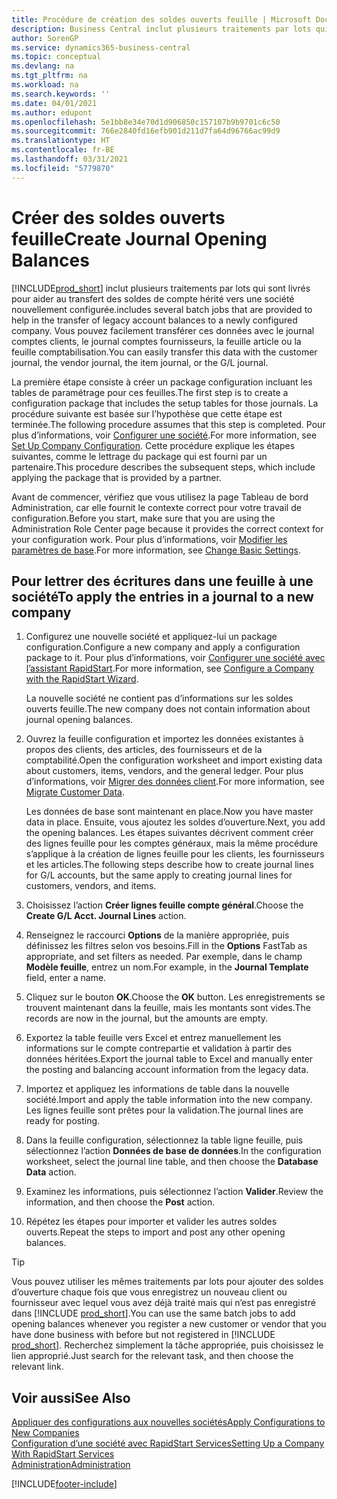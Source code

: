 ```yaml
---
title: Procédure de création des soldes ouverts feuille | Microsoft Docs
description: Business Central inclut plusieurs traitements par lots qui sont livrés pour aider au transfert des soldes de compte hérité vers une société nouvellement configurée. Vous pouvez facilement transférer ces données avec des validations de feuille.
author: SorenGP
ms.service: dynamics365-business-central
ms.topic: conceptual
ms.devlang: na
ms.tgt_pltfrm: na
ms.workload: na
ms.search.keywords: ''
ms.date: 04/01/2021
ms.author: edupont
ms.openlocfilehash: 5e1bb8e34e70d1d906850c157107b9b9701c6c50
ms.sourcegitcommit: 766e2840fd16efb901d211d7fa64d96766ac99d9
ms.translationtype: HT
ms.contentlocale: fr-BE
ms.lasthandoff: 03/31/2021
ms.locfileid: "5779870"
---
```

# <a name="create-journal-opening-balances"></a><span data-ttu-id="84fda-104">Créer des soldes ouverts feuille</span><span class="sxs-lookup"><span data-stu-id="84fda-104">Create Journal Opening Balances</span></span>

[!INCLUDE[prod_short](includes/prod_short.md)] <span data-ttu-id="84fda-105">inclut plusieurs traitements par lots qui sont livrés pour aider au transfert des soldes de compte hérité vers une société nouvellement configurée.</span><span class="sxs-lookup"><span data-stu-id="84fda-105">includes several batch jobs that are provided to help in the transfer of legacy account balances to a newly configured company.</span></span> <span data-ttu-id="84fda-106">Vous pouvez facilement transférer ces données avec le journal comptes clients, le journal comptes fournisseurs, la feuille article ou la feuille comptabilisation.</span><span class="sxs-lookup"><span data-stu-id="84fda-106">You can easily transfer this data with the customer journal, the vendor journal, the item journal, or the G/L journal.</span></span>

<span data-ttu-id="84fda-107">La première étape consiste à créer un package configuration incluant les tables de paramétrage pour ces feuilles.</span><span class="sxs-lookup"><span data-stu-id="84fda-107">The first step is to create a configuration package that includes the setup tables for those journals.</span></span> <span data-ttu-id="84fda-108">La procédure suivante est basée sur l’hypothèse que cette étape est terminée.</span><span class="sxs-lookup"><span data-stu-id="84fda-108">The following procedure assumes that this step is completed.</span></span> <span data-ttu-id="84fda-109">Pour plus d’informations, voir [Configurer une société](admin-set-up-company-configuration.md).</span><span class="sxs-lookup"><span data-stu-id="84fda-109">For more information, see [Set Up Company Configuration](admin-set-up-company-configuration.md).</span></span> <span data-ttu-id="84fda-110">Cette procédure explique les étapes suivantes, comme le lettrage du package qui est fourni par un partenaire.</span><span class="sxs-lookup"><span data-stu-id="84fda-110">This procedure describes the subsequent steps, which include applying the package that is provided by a partner.</span></span>  

<span data-ttu-id="84fda-111">Avant de commencer, vérifiez que vous utilisez la page Tableau de bord Administration, car elle fournit le contexte correct pour votre travail de configuration.</span><span class="sxs-lookup"><span data-stu-id="84fda-111">Before you start, make sure that you are using the Administration Role Center page because it provides the correct context for your configuration work.</span></span> <span data-ttu-id="84fda-112">Pour plus d’informations, voir [Modifier les paramètres de base](ui-change-basic-settings.md).</span><span class="sxs-lookup"><span data-stu-id="84fda-112">For more information, see [Change Basic Settings](ui-change-basic-settings.md).</span></span>

## <a name="to-apply-the-entries-in-a-journal-to-a-new-company"></a><span data-ttu-id="84fda-113">Pour lettrer des écritures dans une feuille à une société</span><span class="sxs-lookup"><span data-stu-id="84fda-113">To apply the entries in a journal to a new company</span></span>

1. <span data-ttu-id="84fda-114">Configurez une nouvelle société et appliquez-lui un package configuration.</span><span class="sxs-lookup"><span data-stu-id="84fda-114">Configure a new company and apply a configuration package to it.</span></span> <span data-ttu-id="84fda-115">Pour plus d’informations, voir [Configurer une société avec l’assistant RapidStart](admin-how-to-configure-a-company-with-the-rapidstart-wizard.md).</span><span class="sxs-lookup"><span data-stu-id="84fda-115">For more information, see [Configure a Company with the RapidStart Wizard](admin-how-to-configure-a-company-with-the-rapidstart-wizard.md).</span></span>  

    <span data-ttu-id="84fda-116">La nouvelle société ne contient pas d’informations sur les soldes ouverts feuille.</span><span class="sxs-lookup"><span data-stu-id="84fda-116">The new company does not contain information about journal opening balances.</span></span>  

2. <span data-ttu-id="84fda-117">Ouvrez la feuille configuration et importez les données existantes à propos des clients, des articles, des fournisseurs et de la comptabilité.</span><span class="sxs-lookup"><span data-stu-id="84fda-117">Open the configuration worksheet and import existing data about customers, items, vendors, and the general ledger.</span></span> <span data-ttu-id="84fda-118">Pour plus d’informations, voir [Migrer des données client](admin-migrate-customer-data.md).</span><span class="sxs-lookup"><span data-stu-id="84fda-118">For more information, see [Migrate Customer Data](admin-migrate-customer-data.md).</span></span>  

    <span data-ttu-id="84fda-119">Les données de base sont maintenant en place.</span><span class="sxs-lookup"><span data-stu-id="84fda-119">Now you have master data in place.</span></span> <span data-ttu-id="84fda-120">Ensuite, vous ajoutez les soldes d’ouverture.</span><span class="sxs-lookup"><span data-stu-id="84fda-120">Next, you add the opening balances.</span></span> <span data-ttu-id="84fda-121">Les étapes suivantes décrivent comment créer des lignes feuille pour les comptes généraux, mais la même procédure s’applique à la création de lignes feuille pour les clients, les fournisseurs et les articles.</span><span class="sxs-lookup"><span data-stu-id="84fda-121">The following steps describe how to create journal lines for G/L accounts, but the same apply to creating journal lines for customers, vendors, and items.</span></span>  
3. <span data-ttu-id="84fda-122">Choisissez l’action **Créer lignes feuille compte général**.</span><span class="sxs-lookup"><span data-stu-id="84fda-122">Choose the **Create G/L Acct. Journal Lines** action.</span></span>  
4. <span data-ttu-id="84fda-123">Renseignez le raccourci **Options** de la manière appropriée, puis définissez les filtres selon vos besoins.</span><span class="sxs-lookup"><span data-stu-id="84fda-123">Fill in the **Options** FastTab as appropriate, and set filters as needed.</span></span> <span data-ttu-id="84fda-124">Par exemple, dans le champ **Modèle feuille**, entrez un nom.</span><span class="sxs-lookup"><span data-stu-id="84fda-124">For example, in the **Journal Template** field, enter a name.</span></span>  
5. <span data-ttu-id="84fda-125">Cliquez sur le bouton **OK**.</span><span class="sxs-lookup"><span data-stu-id="84fda-125">Choose the **OK** button.</span></span> <span data-ttu-id="84fda-126">Les enregistrements se trouvent maintenant dans la feuille, mais les montants sont vides.</span><span class="sxs-lookup"><span data-stu-id="84fda-126">The records are now in the journal, but the amounts are empty.</span></span>  
6. <span data-ttu-id="84fda-127">Exportez la table feuille vers Excel et entrez manuellement les informations sur le compte contrepartie et validation à partir des données héritées.</span><span class="sxs-lookup"><span data-stu-id="84fda-127">Export the journal table to Excel and manually enter the posting and balancing account information from the legacy data.</span></span>
7. <span data-ttu-id="84fda-128">Importez et appliquez les informations de table dans la nouvelle société.</span><span class="sxs-lookup"><span data-stu-id="84fda-128">Import and apply the table information into the new company.</span></span> <span data-ttu-id="84fda-129">Les lignes feuille sont prêtes pour la validation.</span><span class="sxs-lookup"><span data-stu-id="84fda-129">The journal lines are ready for posting.</span></span>  
8. <span data-ttu-id="84fda-130">Dans la feuille configuration, sélectionnez la table ligne feuille, puis sélectionnez l’action **Données de base de données**.</span><span class="sxs-lookup"><span data-stu-id="84fda-130">In the configuration worksheet, select the journal line table, and then choose the **Database Data** action.</span></span>  
9. <span data-ttu-id="84fda-131">Examinez les informations, puis sélectionnez l’action **Valider**.</span><span class="sxs-lookup"><span data-stu-id="84fda-131">Review the information, and then choose the **Post** action.</span></span>  
10. <span data-ttu-id="84fda-132">Répétez les étapes pour importer et valider les autres soldes ouverts.</span><span class="sxs-lookup"><span data-stu-id="84fda-132">Repeat the steps to import and post any other opening balances.</span></span>  

> [!TIP]
> <span data-ttu-id="84fda-133">Vous pouvez utiliser les mêmes traitements par lots pour ajouter des soldes d’ouverture chaque fois que vous enregistrez un nouveau client ou fournisseur avec lequel vous avez déjà traité mais qui n’est pas enregistré dans [!INCLUDE [prod_short](includes/prod_short.md)].</span><span class="sxs-lookup"><span data-stu-id="84fda-133">You can use the same batch jobs to add opening balances whenever you register a new customer or vendor that you have done business with before but not registered in [!INCLUDE [prod_short](includes/prod_short.md)].</span></span> <span data-ttu-id="84fda-134">Recherchez simplement la tâche appropriée, puis choisissez le lien approprié.</span><span class="sxs-lookup"><span data-stu-id="84fda-134">Just search for the relevant task, and then choose the relevant link.</span></span>

## <a name="see-also"></a><span data-ttu-id="84fda-135">Voir aussi</span><span class="sxs-lookup"><span data-stu-id="84fda-135">See Also</span></span>

[<span data-ttu-id="84fda-136">Appliquer des configurations aux nouvelles sociétés</span><span class="sxs-lookup"><span data-stu-id="84fda-136">Apply Configurations to New Companies</span></span>](admin-apply-configuration-to-new-companies.md)  
[<span data-ttu-id="84fda-137">Configuration d’une société avec RapidStart Services</span><span class="sxs-lookup"><span data-stu-id="84fda-137">Setting Up a Company With RapidStart Services</span></span>](admin-set-up-a-company-with-rapidstart.md)  
[<span data-ttu-id="84fda-138">Administration</span><span class="sxs-lookup"><span data-stu-id="84fda-138">Administration</span></span>](admin-setup-and-administration.md)  


[!INCLUDE[footer-include](includes/footer-banner.md)]